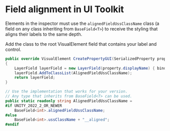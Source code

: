 # Field alignment in UI Toolkit
Elements in the inspector must use the `alignedFieldUssClassName` class (a field on any class inheriting from `BaseField<T>`) to receive the styling that aligns their labels to the same depth.

Add the class to the root VisualElement field that contains your label and control.

```csharp
public override VisualElement CreatePropertyGUI(SerializedProperty property)
{
    LayerField layerField = new LayerField(property.displayName) { bindingPath = property.propertyPath };
    layerField.AddToClassList(AlignedFieldUssClassName);
    return layerField;
}

// Use the implementation that works for your version.
// Any type that inherits from BaseField<T> can be used.
public static readonly string AlignedFieldUssClassName =
#if UNITY_2022_2_OR_NEWER
    BaseField<int>.alignedFieldUssClassName;
#else
    BaseField<int>.ussClassName + "__aligned";
#endif
```
